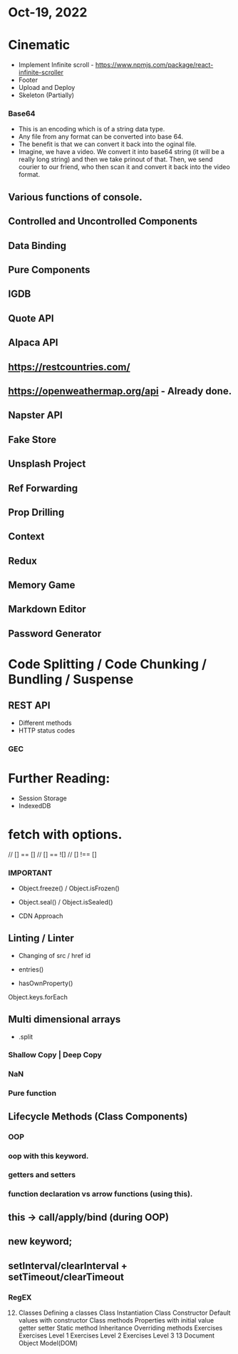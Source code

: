 # Oct-19, 2022

# Cinematic
- Implement Infinite scroll - https://www.npmjs.com/package/react-infinite-scroller
- Footer
- Upload and Deploy
- Skeleton (Partially)

### Base64
- This is an encoding which is of a string data type.
- Any file from any format can be converted into base 64.
- The benefit is that we can convert it back into the oginal file.
- Imagine, we have a video. We convert it into base64 string (it will be a really long string) and then we take prinout of that. Then, we send courier to our friend, who then scan it and convert it back into the video format.




## Various functions of console.

## Controlled and Uncontrolled Components

## Data Binding


## Pure Components



## IGDB

## Quote API

## Alpaca API





## https://restcountries.com/

## https://openweathermap.org/api - Already done.



## Napster API

## Fake Store

## Unsplash Project

## Ref Forwarding







## Prop Drilling

## Context

## Redux



## Memory Game

## Markdown Editor


## Password Generator




# Code Splitting / Code Chunking / Bundling / Suspense



## REST API
- Different methods
- HTTP status codes


### GEC




# Further Reading:
- Session Storage
- IndexedDB



# fetch with options.


// [] == []
// [] == ![]
// [] !== []






### IMPORTANT
- Object.freeze() / Object.isFrozen()
- Object.seal() / Object.isSealed()


- CDN Approach

## Linting / Linter

- Changing of
src / href
id


- entries()
- hasOwnProperty()





Object.keys.forEach


## Multi dimensional arrays 

- <String>.split
### Shallow Copy | Deep Copy

### NaN

### Pure function

## Lifecycle Methods (Class Components)

### OOP
### oop with this keyword.
### getters and setters
### function declaration vs arrow functions (using this).
## this -> call/apply/bind (during OOP)
## new keyword;

## setInterval/clearInterval + setTimeout/clearTimeout

### RegEX




12. Classes
Defining a classes
Class Instantiation
Class Constructor
Default values with constructor
Class methods
Properties with initial value
getter
setter
Static method
Inheritance
Overriding methods
Exercises
Exercises Level 1
Exercises Level 2
Exercises Level 3
13 Document Object Model(DOM)
